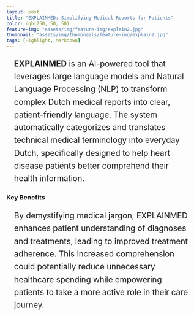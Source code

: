 ```yaml
---
layout: post
title: "EXPLAINMED: Simplifying Medical Reports for Patients"
color: rgb(250, 50, 50)
feature-img: "assets/img/feature-img/explain2.jpg"
thumbnail: "assets/img/thumbnails/feature-img/explain2.jpg"
tags: [Highlight, Markdown]
---
```


  <p style="font-size: 1.3rem; line-height: 1.6; padding: 0 20px;">
    <strong>EXPLAINMED</strong> is an AI-powered tool that leverages large language models and Natural Language Processing (NLP) to transform complex Dutch medical reports into clear, patient-friendly language. The system automatically categorizes and translates technical medical terminology into everyday Dutch, specifically designed to help heart disease patients better comprehend their health information.
  </p>
  
  <h3>Key Benefits</h3>
  <p style="font-size: 1.3rem; line-height: 1.6; padding: 0 20px;">
    By demystifying medical jargon, EXPLAINMED enhances patient understanding of diagnoses and treatments, leading to improved treatment adherence. This increased comprehension could potentially reduce unnecessary healthcare spending while empowering patients to take a more active role in their care journey.
  </p>
</div>
